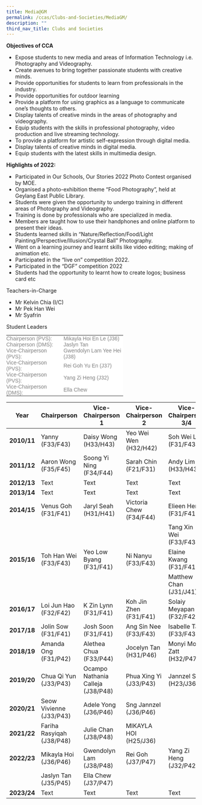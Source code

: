 ```yaml
---
title: Media@GM
permalink: /ccas/Clubs-and-Societies/MediaGM/
description: ""
third_nav_title: Clubs and Societies
---
```

**Objectives of CCA**

*   Expose students to new media and areas of Information Technology i.e. Photography and Videography.
*   Create avenues to bring together passionate students with creative minds.
*   Provide opportunities for students to learn from professionals in the industry.
*   Provide opportunities for outdoor learning
*   Provide a platform for using graphics as a language to communicate one’s thoughts to others.
*   Display talents of creative minds in the areas of photography and videography.
*   Equip students with the skills in professional photography, video production and live streaming technology.
*   To provide a platform for artistic self-expression through digital media.
*   Display talents of creative minds in digital media.
*   Equip students with the latest skills in multimedia design.

**Highlights of 2022:**

*   Participated in Our Schools, Our Stories 2022 Photo Contest organised by MOE.
*   Organised a photo-exhibition theme “Food Photography”, held at Geylang East Public Library.
*   Students were given the opportunity to undergo training in different areas of Photography and Videography.
*   Training is done by professionals who are specialized in media.
*   Members are taught how to use their handphones and online platform to present their ideas.
*   Students learned skills in “Nature/Reflection/Food/Light Painting/Perspective/Illusion/Crystal Ball” Photography.
*   Went on a learning journey and learnt skills like video editing; making of animation etc.
*   Participated in the “live on” competition 2022.
*   Participated in the “DGF” competition 2022
*   Students had the opportunity to learnt how to create logos; business card etc



Teachers-in-Charge
* Mr Kelvin Chia (I/C)
* Mr Pek Han Wei
* Mr Syafrin


Student Leaders
<table style="box-sizing: border-box; border-collapse: collapse; border-spacing: 0px; background-color: rgb(255, 255, 255); color: rgb(128, 128, 128); font-family: Helvetica, Verdana, Arial, sans-serif; font-size: 14px; font-style: normal; font-variant-ligatures: normal; font-variant-caps: normal; font-weight: 400; letter-spacing: normal; orphans: 2; text-align: start; text-transform: none; white-space: normal; widows: 2; word-spacing: 0px; -webkit-text-stroke-width: 0px; text-decoration-thickness: initial; text-decoration-style: initial; text-decoration-color: initial; width: 311.375px;"><tbody style="box-sizing: border-box;"><tr style="box-sizing: border-box;"><td style="box-sizing: border-box; padding: 0px; width: 152.203px;">Chairperson (PVS):</td><td style="box-sizing: border-box; padding: 0px; width: 159.172px;">Mikayla Hoi En Le (J36)</td></tr><tr style="box-sizing: border-box;"><td style="box-sizing: border-box; padding: 0px; width: 152.203px;">Chairperson (DMS):</td><td style="box-sizing: border-box; padding: 0px; width: 159.172px;">Jaslyn Tan</td></tr><tr style="box-sizing: border-box;"><td style="box-sizing: border-box; padding: 0px; width: 152.203px;"></td><td style="box-sizing: border-box; padding: 0px; width: 159.172px;"></td></tr><tr style="box-sizing: border-box;"><td style="box-sizing: border-box; padding: 0px; width: 152.203px;">Vice-Chairperson (PVS):</td><td style="box-sizing: border-box; padding: 0px; width: 159.172px;">Gwendolyn Lam Yee Hei (J38)</td></tr><tr style="box-sizing: border-box;"><td style="box-sizing: border-box; padding: 0px; width: 152.203px;">Vice-Chairperson (PVS):</td><td style="box-sizing: border-box; padding: 0px; width: 159.172px;">Rei Goh Yu En (J37)</td></tr><tr style="box-sizing: border-box;"><td style="box-sizing: border-box; padding: 0px; width: 152.203px;">Vice-Chairperson (PVS):</td><td style="box-sizing: border-box; padding: 0px; width: 159.172px;">Yang Zi Heng (J32)</td></tr><tr style="box-sizing: border-box;"><td style="box-sizing: border-box; padding: 0px; width: 152.203px;">Vice-Chairperson (DMS):</td><td width="228" style="box-sizing: border-box; padding: 0px; width: 159.172px;">Ella Chew</td></tr></tbody></table>



| Year | Chairperson | Vice-Chairperson 1 | Vice-Chairperson 2 | Vice-Chairperson 3/4 |
| -------- | -------- | -------- | -------- | -------- |
| **2010/11**     | Yanny (F33/F43)    | Daisy Wong (H33/H43)    | Yeo Wei Wen (H32/H42)    | Soh Wei Lin (F31/F43)     |
| **2011/12**    | Aaron Wong (F35/F45)    | Soong Yi Ning (F34/F44)     | Sarah Chin (F21/F31)     | Andy Lim (H33/H43)    |
| **2012/13**     | Text     | Text     | Text     | Text     |
| **2013/14**    | Text     | Text     | Text     | Text     |
| **2014/15**     | Venus Goh (F31/F41)     | Jaryl Seah (H31/H41)    | Victoria Chew (F34/F44)     | Elieen Heng (F31/F41)    |
|      |     |      |      | Tang Xin Wei (F33/F43)     |
| **2015/16**     | Toh Han Wei (F33/F43)     | Yeo Low Byang (F31/F41)     | Ni Nanyu (F33/F43)    | Elaine Kwang (F31/F41)    |
|      |      |      |    |  Matthew Chan (J31/J41) |
| **2016/17**    | Loi Jun Hao (F32/F42)     | K Zin Lynn (F31/F41)     | Koh Jin Zhen (F31/F41)     | Solaiy Meyapan (F32/F42)     |
| **2017/18**     | Jolin Sow (F31/F41)     | Josh Soon (F31/F41)     | Ang Sin Nee (F33/F43)     | Isabelle Tan (F33/F43)     |
| **2018/19**     | Amanda Ong (F31/P42)     | Alethea Chua (F33/P44)     | Jocelyn Tan (H31/P46)     | Monyi Moe Zatt (H32/P47)     |
| **2019/20**     | Chua Qi Yun (J33/P43)     | Ocampo Nathania Calleja (J38/P48)     | Phua Xing Yi (J33/P43)     | Jannzel Sng (H23/J36)     |
| **2020/21**     | Seow Vivienne (J33/P43)     | Adele Yong (J36/P46)     | Sng Jannzel (J36/P46)     |      |
| **2021/22**     | Fariha Rasyiqah (J38/P48)    | Julie Chan (J38/P48)    | MIKAYLA HOI (H25/J36)     |     |
| **2022/23**   | Mikayla Hoi (J36/P46)    | Gwendolyn Lam (J38/P48)     | Rei Goh (J37/P47)    | Yang Zi Heng (J32/P42)    |
|      | Jaslyn Tan (J35/P45)     |  Ella Chew  (J37/P47)  |      |      |
| **2023/24**     | Text     | Text     | Text     | Text     |